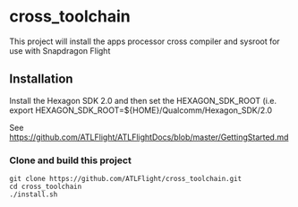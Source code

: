 # cross_toolchain

This project will install the apps processor cross compiler and sysroot
for use with Snapdragon Flight

## Installation
Install the Hexagon SDK 2.0 and then set the HEXAGON_SDK_ROOT
(i.e. export HEXAGON_SDK_ROOT=${HOME}/Qualcomm/Hexagon_SDK/2.0

See https://github.com/ATLFlight/ATLFlightDocs/blob/master/GettingStarted.md

### Clone and build this project

```
git clone https://github.com/ATLFlight/cross_toolchain.git
cd cross_toolchain
./install.sh
```
